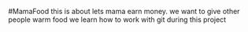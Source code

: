 #MamaFood
this is about lets mama earn money.
we want to give other people warm food
we learn how to work with git during this project